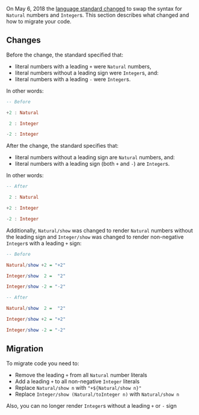 On May 6, 2018 the [language standard changed][change] to swap the syntax for `Natural` numbers and `Integer`s.  This section describes what changed and how to migrate your code.

## Changes

Before the change, the standard specified that:

* literal numbers with a leading `+` were `Natural` numbers,
* literal numbers without a leading sign were `Integer`s, and:
* literal numbers with a leading `-` were `Integer`s.

In other words:

```haskell
-- Before

+2 : Natural

 2 : Integer

-2 : Integer
```

After the change, the standard specifies that:

* literal numbers without a leading sign are `Natural` numbers, and:
* literal numbers with a leading sign (both `+` and `-`) are `Integer`s.

In other words:

```haskell
-- After

 2 : Natural

+2 : Integer

-2 : Integer
```

Additionally, `Natural/show` was changed to render `Natural` numbers without the leading sign and `Integer/show` was changed to render non-negative `Integer`s with a leading `+` sign:

```haskell
-- Before

Natural/show +2 = "+2"

Integer/show  2 =  "2"

Integer/show -2 = "-2"
```

```haskell
-- After

Natural/show  2 =  "2"

Integer/show +2 = "+2"

Integer/show -2 = "-2"
```

## Migration

To migrate code you need to:

* Remove the leading `+` from all `Natural` number literals
* Add a leading `+` to all non-negative `Integer` literals
* Replace `Natural/show n` with `"+${Natural/show n}"`
* Replace `Integer/show (Natural/toInteger n)` with `Natural/show n`

Also, you can no longer render `Integer`s without a leading `+` or `-` sign

[change]: https://github.com/dhall-lang/dhall-lang/pull/141